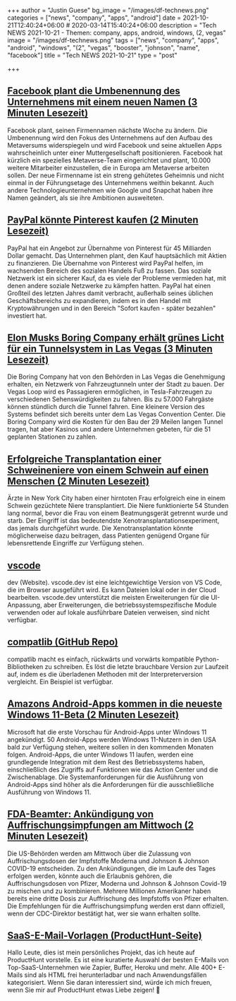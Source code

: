 +++
author = "Justin Guese"
bg_image = "/images/df-technews.png"
categories = ["news", "company", "apps", "android"]
date = 2021-10-21T12:40:24+06:00 # 2020-03-14T15:40:24+06:00
description = "Tech NEWS 2021-10-21 - Themen: company, apps, android, windows, (2, vegas"
image = "/images/df-technews.png"
tags = ["news", "company", "apps", "android", "windows", "(2", "vegas", "booster", "johnson", "name", "facebook"]
title = "Tech NEWS 2021-10-21"
type = "post"

+++

## [Facebook plant die Umbenennung des Unternehmens mit einem neuen Namen (3 Minuten Lesezeit)](https://www.theverge.com/2021/10/19/22735612/facebook-change-company-name-metaverse)

 Facebook plant, seinen Firmennamen nächste Woche zu ändern. Die Umbenennung wird den Fokus des Unternehmens auf den Aufbau des Metaversums widerspiegeln und wird Facebook und seine aktuellen Apps wahrscheinlich unter einer Muttergesellschaft positionieren. Facebook hat kürzlich ein spezielles Metaverse-Team eingerichtet und plant, 10.000 weitere Mitarbeiter einzustellen, die in Europa am Metaverse arbeiten sollen. Der neue Firmenname ist ein streng gehütetes Geheimnis und nicht einmal in der Führungsetage des Unternehmens weithin bekannt. Auch andere Technologieunternehmen wie Google und Snapchat haben ihre Namen geändert, als sie ihre Ambitionen ausweiteten.

## [PayPal könnte Pinterest kaufen (2 Minuten Lesezeit)](https://www.engadget.com/paypal-pinterest-report-184534084.html)

 PayPal hat ein Angebot zur Übernahme von Pinterest für 45 Milliarden Dollar gemacht. Das Unternehmen plant, den Kauf hauptsächlich mit Aktien zu finanzieren. Die Übernahme von Pinterest wird PayPal helfen, im wachsenden Bereich des sozialen Handels Fuß zu fassen. Das soziale Netzwerk ist ein sicherer Kauf, da es viele der Probleme vermieden hat, mit denen andere soziale Netzwerke zu kämpfen hatten. PayPal hat einen Großteil des letzten Jahres damit verbracht, außerhalb seines üblichen Geschäftsbereichs zu expandieren, indem es in den Handel mit Kryptowährungen und in den Bereich "Sofort kaufen - später bezahlen" investiert hat.

## [Elon Musks Boring Company erhält grünes Licht für ein Tunnelsystem in Las Vegas (3 Minuten Lesezeit)](https://www.theverge.com/2021/10/20/22737228/elon-musk-boring-company-las-vegas-loop-strip)

 Die Boring Company hat von den Behörden in Las Vegas die Genehmigung erhalten, ein Netzwerk von Fahrzeugtunneln unter der Stadt zu bauen. Der Vegas Loop wird es Passagieren ermöglichen, in Tesla-Fahrzeugen zu verschiedenen Sehenswürdigkeiten zu fahren. Bis zu 57.000 Fahrgäste können stündlich durch die Tunnel fahren. Eine kleinere Version des Systems befindet sich bereits unter dem Las Vegas Convention Center. Die Boring Company wird die Kosten für den Bau der 29 Meilen langen Tunnel tragen, hat aber Kasinos und andere Unternehmen gebeten, für die 51 geplanten Stationen zu zahlen.

## [Erfolgreiche Transplantation einer Schweineniere von einem Schwein auf einen Menschen (2 Minuten Lesezeit)](https://www.vice.com/en/article/5dgm3k/pig-kidney-successfully-transplanted-from-hog-to-human)

 Ärzte in New York City haben einer hirntoten Frau erfolgreich eine in einem Schwein gezüchtete Niere transplantiert. Die Niere funktionierte 54 Stunden lang normal, bevor die Frau von einem Beatmungsgerät getrennt wurde und starb. Der Eingriff ist das bedeutendste Xenotransplantationsexperiment, das jemals durchgeführt wurde. Die Xenotransplantation könnte möglicherweise dazu beitragen, dass Patienten genügend Organe für lebensrettende Eingriffe zur Verfügung stehen.

## [vscode](https://vscode.dev/)

dev (Website). vscode.dev ist eine leichtgewichtige Version von VS Code, die im Browser ausgeführt wird. Es kann Dateien lokal oder in der Cloud bearbeiten. vscode.dev unterstützt die meisten Erweiterungen für die UI-Anpassung, aber Erweiterungen, die betriebssystemspezifische Module verwenden oder auf lokale ausführbare Dateien verweisen, sind nicht verfügbar.

## [compatlib (GitHub Repo)](https://github.com/ttymck/compatlib)

 compatlib macht es einfach, rückwärts und vorwärts kompatible Python-Bibliotheken zu schreiben. Es löst die letzte brauchbare Version zur Laufzeit auf, indem es die überladenen Methoden mit der Interpreterversion vergleicht. Ein Beispiel ist verfügbar.

## [Amazons Android-Apps kommen in die neueste Windows 11-Beta (2 Minuten Lesezeit)](https://arstechnica.com/gadgets/2021/10/amazons-android-apps-come-to-the-latest-windows-11-beta/)

 Microsoft hat die erste Vorschau für Android-Apps unter Windows 11 angekündigt. 50 Android-Apps werden Windows 11-Nutzern in den USA bald zur Verfügung stehen, weitere sollen in den kommenden Monaten folgen. Android-Apps, die unter Windows 11 laufen, werden eine grundlegende Integration mit dem Rest des Betriebssystems haben, einschließlich des Zugriffs auf Funktionen wie das Action Center und die Zwischenablage. Die Systemanforderungen für die Ausführung von Android-Apps sind höher als die Anforderungen für die ausschließliche Ausführung von Windows 11.

## [FDA-Beamter: Ankündigung von Auffrischungsimpfungen am Mittwoch (2 Minuten Lesezeit)](https://apnews.com/article/coronavirus-pandemic-science-business-health-coronavirus-vaccine-5ba0ada40600e590fc3ab38bba046a94)

 Die US-Behörden werden am Mittwoch über die Zulassung von Auffrischungsdosen der Impfstoffe Moderna und Johnson & Johnson COVID-19 entscheiden. Zu den Ankündigungen, die im Laufe des Tages erfolgen werden, könnte auch die Erlaubnis gehören, die Auffrischungsdosen von Pfizer, Moderna und Johnson & Johnson Covid-19 zu mischen und zu kombinieren. Mehrere Millionen Amerikaner haben bereits eine dritte Dosis zur Auffrischung des Impfstoffs von Pfizer erhalten. Die Empfehlungen für die Auffrischungsimpfung werden erst dann offiziell, wenn der CDC-Direktor bestätigt hat, wer sie wann erhalten sollte.

## [SaaS-E-Mail-Vorlagen (ProductHunt-Seite)](https://www.producthunt.com/posts/saas-email-templates-2/1/0100017ca2541503-ce4fc46b-89e3-4e4c-b606-5270ad6b02ab-000000/ALhG7G5uJnS7jeqEoo94eZ4b-1SX_2gZ23_pA8XK5z4=220)

 Hallo Leute, dies ist mein persönliches Projekt, das ich heute auf ProductHunt vorstelle. Es ist eine kuratierte Auswahl der besten E-Mails von Top-SaaS-Unternehmen wie Zapier, Buffer, Heroku und mehr. Alle 400+ E-Mails sind als HTML frei herunterladbar und nach Anwendungsfällen kategorisiert. Wenn Sie daran interessiert sind, würde ich mich freuen, wenn Sie mir auf ProductHunt etwas Liebe zeigen! 🙏

